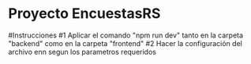 # Proyecto EncuestasRS

#Instrucciones
#1 Aplicar el comando "npm run dev" tanto en la carpeta "backend" como en la carpeta "frontend"
#2 Hacer la configuración del archivo enn segun los parametros requeridos
